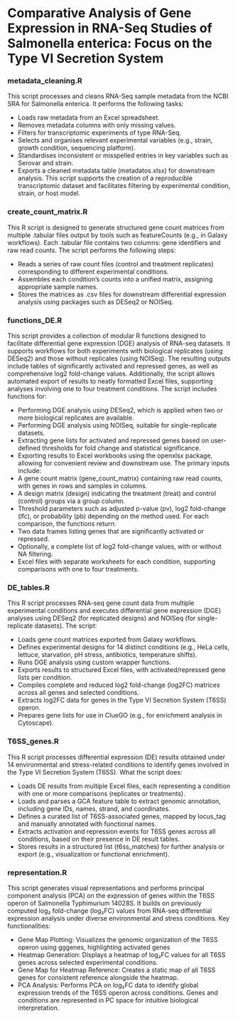 # Comparative Analysis of Gene Expression in RNA-Seq Studies of Salmonella enterica: Focus on the Type VI Secretion System

### metadata_cleaning.R
This script processes and cleans RNA-Seq sample metadata from the NCBI SRA for Salmonella enterica. It performs the following tasks:
 - Loads raw metadata from an Excel spreadsheet.
 - Removes metadata columns with only missing values.
 - Filters for transcriptomic experiments of type RNA-Seq.
 - Selects and organises relevant experimental variables (e.g., strain, growth condition, sequencing platform).
 - Standardises inconsistent or misspelled entries in key variables such as Serovar and strain.
 - Exports a cleaned metadata table (metadatos.xlsx) for downstream analysis.
This script supports the creation of a reproducible transcriptomic dataset and facilitates filtering by experimental condition, strain, or host model.

### create_count_matrix.R
This R script is designed to generate structured gene count matrices from multiple .tabular files output by tools such as featureCounts (e.g., in Galaxy workflows). Each .tabular file contains two columns: gene identifiers and raw read counts. The script performs the following steps:
- Reads a series of raw count files (control and treatment replicates) corresponding to different experimental conditions.
- Assembles each condition’s counts into a unified matrix, assigning appropriate sample names.
- Stores the matrices as .csv files for downstream differential expression analysis using packages such as DESeq2 or NOISeq.

### functions_DE.R
This script provides a collection of modular R functions designed to facilitate differential gene expression (DGE) analysis of RNA-seq datasets. It supports workflows for both experiments with biological replicates (using DESeq2) and those without replicates (using NOISeq). The resulting outputs include tables of significantly activated and repressed genes, as well as comprehensive log2 fold-change values. Additionally, the script allows automated export of results to neatly formatted Excel files, supporting analyses involving one to four treatment conditions.
The script includes functions for:
- Performing DGE analysis using DESeq2, which is applied when two or more biological replicates are available.
- Performing DGE analysis using NOISeq, suitable for single-replicate datasets.
- Extracting gene lists for activated and repressed genes based on user-defined thresholds for fold change and statistical significance.
- Exporting results to Excel workbooks using the openxlsx package, allowing for convenient review and downstream use.
The primary inputs include:
- A gene count matrix (gene_count_matrix) containing raw read counts, with genes in rows and samples in columns.
- A design matrix (design) indicating the treatment (treat) and control (control) groups via a group column.
- Threshold parameters such as adjusted p-value (pv), log2 fold-change (lfc), or probability (pb) depending on the method used.
For each comparison, the functions return:
- Two data frames listing genes that are significantly activated or repressed.
- Optionally, a complete list of log2 fold-change values, with or without NA filtering.
- Excel files with separate worksheets for each condition, supporting comparisons with one to four treatments.

### DE_tables.R
This R script processes RNA-seq gene count data from multiple experimental conditions and executes differential gene expression (DGE) analyses using DESeq2 (for replicated designs) and NOISeq (for single-replicate datasets). The script:
- Loads gene count matrices exported from Galaxy workflows.
- Defines experimental designs for 14 distinct conditions (e.g., HeLa cells, lettuce, starvation, pH stress, antibiotics, temperature shifts).
- Runs DGE analysis using custom wrapper functions.
- Exports results to structured Excel files, with activated/repressed gene lists per condition.
- Compiles complete and reduced log2 fold-change (log2FC) matrices across all genes and selected conditions.
- Extracts log2FC data for genes in the Type VI Secretion System (T6SS) operon.
- Prepares gene lists for use in ClueGO (e.g., for enrichment analysis in Cytoscape).

### T6SS_genes.R
This R script processes differential expression (DE) results obtained under 14 environmental and stress-related conditions to identify genes involved in the Type VI Secretion System (T6SS). What the script does:
- Loads DE results from multiple Excel files, each representing a condition with one or more comparisons (replicates or treatments).
- Loads and parses a GCA feature table to extract genomic annotation, including gene IDs, names, strand, and coordinates.
- Defines a curated list of T6SS-associated genes, mapped by locus_tag and manually annotated with functional names.
- Extracts activation and repression events for T6SS genes across all conditions, based on their presence in DE result tables.
- Stores results in a structured list (t6ss_matches) for further analysis or export (e.g., visualization or functional enrichment).

### representation.R
This script generates visual representations and performs principal component analysis (PCA) on the expression of genes within the T6SS operon of Salmonella Typhimurium 14028S. It builds on previously computed log₂ fold-change (log₂FC) values from RNA-seq differential expression analysis under diverse environmental and stress conditions. Key functionalities:
- Gene Map Plotting: Visualizes the genomic organization of the T6SS operon using gggenes, highlighting activated genes
- Heatmap Generation: Displays a heatmap of log₂FC values for all T6SS genes across selected experimental conditions.
- Gene Map for Heatmap Reference: Creates a static map of all T6SS genes for consistent reference alongside the heatmap.
- PCA Analysis: Performs PCA on log₂FC data to identify global expression trends of the T6SS operon across conditions. Genes and conditions are represented in PC space for intuitive biological interpretation.
